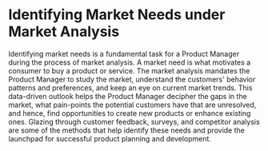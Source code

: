 # Identifying Market Needs under Market Analysis

Identifying market needs is a fundamental task for a Product Manager during the process of market analysis. A market need is what motivates a consumer to buy a product or service. The market analysis mandates the Product Manager to study the market, understand the customers' behavior patterns and preferences, and keep an eye on current market trends. This data-driven outlook helps the Product Manager decipher the gaps in the market, what pain-points the potential customers have that are unresolved, and hence, find opportunities to create new products or enhance existing ones. Glazing through customer feedback, surveys, and competitor analysis are some of the methods that help identify these needs and provide the launchpad for successful product planning and development.